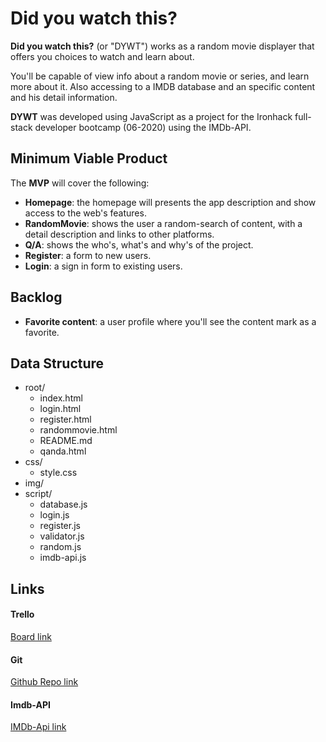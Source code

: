 # Did you watch this?

**Did you watch this?** (or "DYWT") works as a random movie displayer that offers you choices to watch and learn about.

You'll be capable of view info about a random movie or series, and learn more about it. Also accessing to a IMDB database and an specific content and his detail information.

**DYWT** was developed using JavaScript as a project for the Ironhack full-stack developer bootcamp (06-2020) using the IMDb-API.

## Minimum Viable Product

The **MVP** will cover the following:

- **Homepage**: the homepage will presents the app description and show access to the web's features.
- **RandomMovie**: shows the user a random-search of content, with a detail description and links to other platforms.
- **Q/A**: shows the who's, what's and why's of the project.
- **Register**: a form to new users.
- **Login**: a sign in form to existing users.

## Backlog

- **Favorite content**: a user profile where you'll see the content mark as a favorite.

## Data Structure

- root/
  - index.html
  - login.html
  - register.html
  - randommovie.html
  - README.md
  - qanda.html
- css/
  - style.css
- img/
- script/
  - database.js
  - login.js
  - register.js
  - validator.js
  - random.js
  - imdb-api.js

## Links

#### Trello

<a href="https://trello.com/b/hCLNrwaa/ih-module-1-proyect" alt="Board link">Board link</a>

#### Git

<a href="https://github.com/interstellarpf/didyouwatchthis" alt="Board link">Github Repo link</a>

#### Imdb-API

<a href="https://imdb-api.com/" alt="Board link">IMDb-Api link</a>
